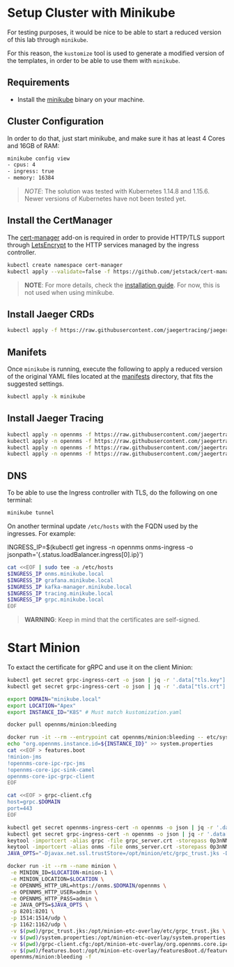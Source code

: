 # Setup Cluster with Minikube

For testing purposes, it would be nice to be able to start a reduced version of this lab through `minikube`.

For this reason, the `kustomize` tool is used to generate a modified version of the templates, in order to be able to use them with `minikube`.

## Requirements

* Install the [minikube](https://kubernetes.io/docs/tasks/tools/install-minikube/) binary on your machine.

## Cluster Configuration

In order to do that, just start minikube, and make sure it has at least 4 Cores and 16GB of RAM:

```bash
minikube config view
- cpus: 4
- ingress: true
- memory: 16384
```

> *NOTE*: The solution was tested with Kubernetes 1.14.8 and 1.15.6. Newer versions of Kubernetes have not been tested yet.

## Install the CertManager

The [cert-manager](https://cert-manager.readthedocs.io/en/latest/) add-on is required in order to provide HTTP/TLS support through [LetsEncrypt](https://letsencrypt.org) to the HTTP services managed by the ingress controller.

```bash
kubectl create namespace cert-manager
kubectl apply --validate=false -f https://github.com/jetstack/cert-manager/releases/download/v0.13.1/cert-manager.yaml
```

> **NOTE**: For more details, check the [installation guide](http://docs.cert-manager.io/en/latest/getting-started/install.html). For now, this is not used when using minikube.

## Install Jaeger CRDs

```bash
kubectl apply -f https://raw.githubusercontent.com/jaegertracing/jaeger-operator/master/deploy/crds/jaegertracing.io_jaegers_crd.yaml
```

## Manifets

Once `minikube` is running, execute the following to apply a reduced version of the original YAML files located at the [manifests](manifests) directory, that fits the suggested settings.

```bash
kubectl apply -k minikube
```

## Install Jaeger Tracing

```bash
kubectl apply -n opennms -f https://raw.githubusercontent.com/jaegertracing/jaeger-operator/master/deploy/service_account.yaml
kubectl apply -n opennms -f https://raw.githubusercontent.com/jaegertracing/jaeger-operator/master/deploy/role.yaml
kubectl apply -n opennms -f https://raw.githubusercontent.com/jaegertracing/jaeger-operator/master/deploy/role_binding.yaml
kubectl apply -n opennms -f https://raw.githubusercontent.com/jaegertracing/jaeger-operator/master/deploy/operator.yaml
```

## DNS

To be able to use the Ingress controller with TLS, do the following on one terminal:

```bash
minikube tunnel
```

On another terminal update `/etc/hosts` with the FQDN used by the ingresses. For example:

INGRESS_IP=$(kubectl get ingress -n opennms onms-ingress -o jsonpath='{.status.loadBalancer.ingress[0].ip}')
```bash
cat <<EOF | sudo tee -a /etc/hosts
$INGRESS_IP onms.minikube.local
$INGRESS_IP grafana.minikube.local
$INGRESS_IP kafka-manager.minikube.local
$INGRESS_IP tracing.minikube.local
$INGRESS_IP grpc.minikube.local
EOF
```

> **WARNING**: Keep in mind that the certificates are self-signed.

# Start Minion

To extact the certificate for gRPC and use it on the client Minion:

```bash
kubectl get secret grpc-ingress-cert -o json | jq -r '.data["tls.key"]' | base64 --decode > server.key
kubectl get secret grpc-ingress-cert -o json | jq -r '.data["tls.crt"]' | base64 --decode > server.crt
```


```bash
export DOMAIN="minikube.local"
export LOCATION="Apex"
export INSTANCE_ID="K8S" # Must match kustomization.yaml

docker pull opennms/minion:bleeding

docker run -it --rm --entrypoint cat opennms/minion:bleeding -- etc/system.properties > system.properties
echo "org.opennms.instance.id=${INSTANCE_ID}" >> system.properties
cat <<EOF > features.boot
!minion-jms
!opennms-core-ipc-rpc-jms
!opennms-core-ipc-sink-camel
opennms-core-ipc-grpc-client
EOF

cat <<EOF > grpc-client.cfg
host=grpc.$DOMAIN
port=443
EOF

kubectl get secret opennms-ingress-cert -n opennms -o json | jq -r '.data["tls.crt"]' | base64 --decode > onms_server.crt
kubectl get secret grpc-ingress-cert -n opennms -o json | jq -r '.data["tls.crt"]' | base64 --decode > grpc_server.crt
keytool -importcert -alias grpc -file grpc_server.crt -storepass 0p3nNM5 -keystore grpc_trust.jks
keytool -importcert -alias onms -file onms_server.crt -storepass 0p3nNM5 -keystore grpc_trust.jks
JAVA_OPTS="-Djavax.net.ssl.trustStore=/opt/minion/etc/grpc_trust.jks -Djavax.net.ssl.trustStorePassword=0p3nNM5"

docker run -it --rm --name minion \
 -e MINION_ID=$LOCATION-minion-1 \
 -e MINION_LOCATION=$LOCATION \
 -e OPENNMS_HTTP_URL=https://onms.$DOMAIN/opennms \
 -e OPENNMS_HTTP_USER=admin \
 -e OPENNMS_HTTP_PASS=admin \
 -e JAVA_OPTS=$JAVA_OPTS \
 -p 8201:8201 \
 -p 1514:1514/udp \
 -p 1162:1162/udp \
 -v $(pwd)/grpc_trust.jks:/opt/minion-etc-overlay/etc/grpc_trust.jks \
 -v $(pwd)/system.properties:/opt/minion-etc-overlay/system.properties \
 -v $(pwd)/grpc-client.cfg:/opt/minion-etc-overlay/org.opennms.core.ipc.grpc.client.cfg \
 -v $(pwd)/features.boot:/opt/minion-etc-overlay/featuresBoot.d/features.boot \
 opennms/minion:bleeding -f
```
